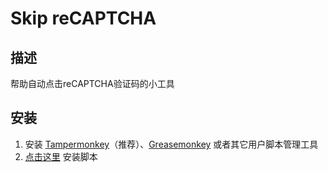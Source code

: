 # Skip reCAPTCHA

## 描述

帮助自动点击reCAPTCHA验证码的小工具

## 安装

1. 安装 [Tampermonkey](https://tampermonkey.net/)（推荐）、[Greasemonkey](http://www.greasespot.net/) 或者其它用户脚本管理工具
2. [点击这里](https://github.com/LydiaAgute/Skip-reCAPTCHA/raw/main/Skip-reCAPTCHA.user.js) 安装脚本